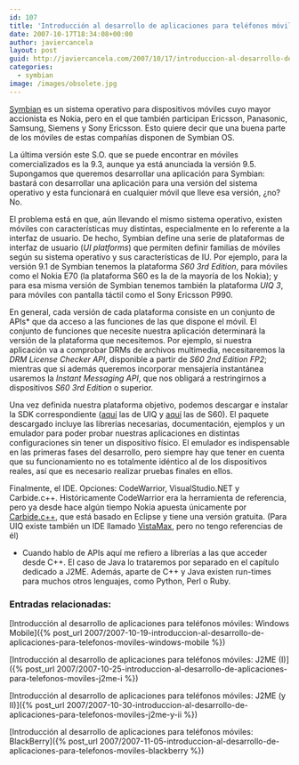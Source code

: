 ```yaml
---
id: 107
title: 'Introducción al desarrollo de aplicaciones para teléfonos móviles: Symbian'
date: 2007-10-17T18:34:08+00:00
author: javiercancela
layout: post
guid: http://javiercancela.com/2007/10/17/introduccion-al-desarrollo-de-aplicaciones-para-telefonos-moviles-symbian/
categories:
  - symbian
image: /images/obsolete.jpg
---
```

[Symbian](http://www.symbian.com/index.html "Symbian OS") es un sistema operativo para dispositivos móviles cuyo mayor accionista es Nokia, pero en el que también participan Ericsson, Panasonic, Samsung, Siemens y Sony Ericsson. Esto quiere decir que una buena parte de los móviles de estas compañías disponen de Symbian OS.

La última versión este S.O. que se puede encontrar en móviles comercializados es la 9.3, aunque ya está anunciada la versión 9.5. Supongamos que queremos desarrollar una aplicación para Symbian: bastará con desarrollar una aplicación para una versión del sistema operativo y esta funcionará en cualquier móvil que lleve esa versión, ¿no? No.

El problema está en que, aún llevando el mismo sistema operativo, existen móviles con características muy distintas, especialmente en lo referente a la interfaz de usuario. De hecho, Symbian define una serie de plataformas de interfaz de usuario (_UI platforms_) que permiten definir familias de móviles según su sistema operativo y sus características de IU. Por ejemplo, para la versión 9.1 de Symbian tenemos la plataforma _S60 3rd Edition_, para móviles como el Nokia E70 (la plataforma S60 es la de la mayoría de los Nokia); y para esa misma versión de Symbian tenemos también la plataforma _UIQ 3_, para móviles con pantalla táctil como el Sony Ericsson P990.

En general, cada versión de cada plataforma consiste en un conjunto de APIs* que da acceso a las funciones de las que dispone el móvil. El conjunto de funciones que necesite nuestra aplicación determinará la versión de la plataforma que necesitemos. Por ejemplo, si nuestra aplicación va a comprobar DRMs de archivos multimedia, necesitaremos la _DRM License Checker API_, disponible a partir de _S60 2nd Edition FP2_; mientras que si además queremos incorporar mensajería instantánea usaremos la _Instant Messaging API_, que nos obligará a restringirnos a dispositivos _S60 3rd Edition_ o superior.
  
Una vez definida nuestra plataforma objetivo, podemos descargar e instalar la SDK correspondiente ([aquí](http://developer.uiq.com/devtools_uiqsdk.html "UIQ SDK") las de UIQ y [aquí](http://www.forum.nokia.com/info/sw.nokia.com/id/4a7149a5-95a5-4726-913a-3c6f21eb65a5/S60-SDK-0616-3.0-mr.html "S60 Platform SDKs for Symbian OS, for C++") las de S60). El paquete descargado incluye las librerías necesarias, documentación, ejemplos y un emulador para poder probar nuestras aplicaciones en distintas configuraciones sin tener un dispositivo físico. El emulador es indispensable en las primeras fases del desarrollo, pero siempre hay que tener en cuenta que su funcionamiento no es totalmente idéntico al de los dispositivos reales, así que es necesario realizar pruebas finales en ellos.

Finalmente, el IDE. Opciones: CodeWarrior, VisualStudio.NET y Carbide.c++. Históricamente CodeWarrior era la herramienta de referencia, pero ya desde hace algún tiempo Nokia apuesta únicamente por [Carbide.c++](http://www.forum.nokia.com/main/resources/tools_and_sdks/carbide_cpp/index.html "Carbide Development Tools for Symbian OS C++ "), que está basado en Eclipse y tiene una versión gratuita. (Para UIQ existe también un IDE llamado [VistaMax](http://www.wirelexsoft.com/VistaMax.html "VistaMax"), pero no tengo referencias de él)

* Cuando hablo de APIs aquí me refiero a librerías a las que acceder desde C++. El caso de Java lo trataremos por separado en el capítulo dedicado a J2ME. Además, aparte de C++ y Java existen run-times para muchos otros lenguajes, como Python, Perl o Ruby.

### Entradas relacionadas:

[Introducción al desarrollo de aplicaciones para teléfonos móviles: Windows Mobile]({% post_url 2007/2007-10-19-introduccion-al-desarrollo-de-aplicaciones-para-telefonos-moviles-windows-mobile %})
  
[Introducción al desarrollo de aplicaciones para teléfonos móviles: J2ME (I)]({% post_url 2007/2007-10-25-introduccion-al-desarrollo-de-aplicaciones-para-telefonos-moviles-j2me-i %})
  
[Introducción al desarrollo de aplicaciones para teléfonos móviles: J2ME (y II)]({% post_url 2007/2007-10-30-introduccion-al-desarrollo-de-aplicaciones-para-telefonos-moviles-j2me-y-ii %})
  
[Introducción al desarrollo de aplicaciones para teléfonos móviles: BlackBerry]({% post_url 2007/2007-11-05-introduccion-al-desarrollo-de-aplicaciones-para-telefonos-moviles-blackberry %})